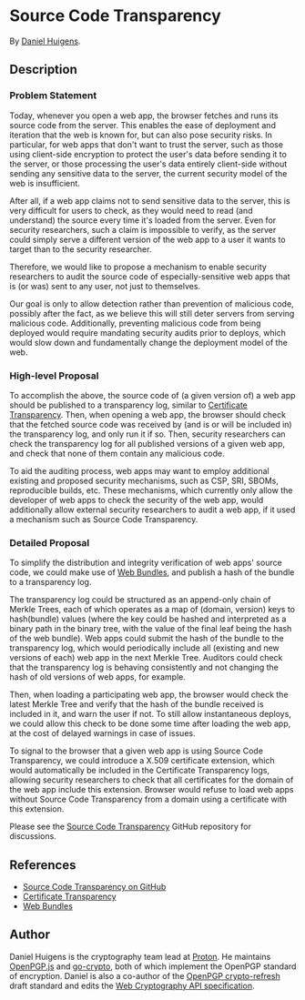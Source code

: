 # Source Code Transparency

By [Daniel Huigens](#author).

## Description

### Problem Statement
 
Today, whenever you open a web app, the browser fetches and runs its
source code from the server. This enables the ease of deployment and
iteration that the web is known for, but can also pose security risks.
In particular, for web apps that don't want to trust the server, such
as those using client-side encryption to protect the user's data before
sending it to the server, or those processing the user's data entirely
client-side without sending any sensitive data to the server, the
current security model of the web is insufficient.
 
After all, if a web app claims not to send sensitive data to the server,
this is very difficult for users to check, as they would need to read
(and understand) the source every time it's loaded from the server.
Even for security researchers, such a claim is impossible to verify, as
the server could simply serve a different version of the web app to a
user it wants to target than to the security researcher.
 
Therefore, we would like to propose a mechanism to enable security
researchers to audit the source code of especially-sensitive web apps
that is (or was) sent to any user, not just to themselves.
 
Our goal is only to allow detection rather than prevention of malicious
code, possibly after the fact, as we believe this will still deter
servers from serving malicious code. Additionally, preventing malicious
code from being deployed would require mandating security audits prior
to deploys, which would slow down and fundamentally change the
deployment model of the web.
 
### High-level Proposal
 
To accomplish the above, the source code of (a given version of) a web
app should be published to a transparency log, similar to [Certificate
Transparency](https://certificate.transparency.dev/). Then, when opening
a web app, the browser should check that the fetched source code was
received by (and is or will be included in) the transparency log, and
only run it if so. Then, security researchers can check the transparency
log for all published versions of a given web app, and check that none of
them contain any malicious code.
 
To aid the auditing process, web apps may want to employ additional
existing and proposed security mechanisms, such as CSP, SRI, SBOMs,
reproducible builds, etc. These mechanisms, which currently only allow
the developer of web apps to check the security of the web app, would
additionally allow external security researchers to audit a web app, if
it used a mechanism such as Source Code Transparency.
 
### Detailed Proposal
 
To simplify the distribution and integrity verification of web apps'
source code, we could make use of
[Web Bundles](https://wpack-wg.github.io/bundled-responses/draft-ietf-wpack-bundled-responses.html),
and publish a hash of the bundle to a transparency log.
 
The transparency log could be structured as an append-only chain of
Merkle Trees, each of which operates as a map of (domain, version) keys
to hash(bundle) values (where the key could be hashed and interpreted
as a binary path in the binary tree, with the value of the final leaf
being the hash of the web bundle). Web apps could submit the hash of
the bundle to the transparency log, which would periodically include
all (existing and new versions of each) web app in the next Merkle Tree.
Auditors could check that the transparency log is behaving consistently
and not changing the hash of old versions of web apps, for example.
 
Then, when loading a participating web app, the browser would check the
latest Merkle Tree and verify that the hash of the bundle received is
included in it, and warn the user if not. To still allow instantaneous
deploys, we could allow this check to be done some time after loading
the web app, at the cost of delayed warnings in case of issues.
 
To signal to the browser that a given web app is using Source Code
Transparency, we could introduce a X.509 certificate extension, which
would automatically be included in the Certificate Transparency logs,
allowing security researchers to check that all certificates for the
domain of the web app include this extension. Browser would refuse to
load web apps without Source Code Transparency from a domain using a
certificate with this extension.

Please see the
[Source Code Transparency](https://github.com/twiss/source-code-transparency)
GitHub repository for discussions.

## References

- [Source Code Transparency on GitHub](https://github.com/twiss/source-code-transparency)
- [Certificate Transparency](https://certificate.transparency.dev/)
- [Web Bundles](https://wpack-wg.github.io/bundled-responses/draft-ietf-wpack-bundled-responses.html)

## Author

Daniel Huigens is the cryptography team lead at [Proton](https://proton.me/). He
maintains [OpenPGP.js](https://github.com/openpgpjs/openpgpjs) and
[go-crypto](https://github.com/ProtonMail/go-crypto), both of which implement
the OpenPGP standard of encryption. Daniel is also a co-author of the
[OpenPGP crypto-refresh](https://datatracker.ietf.org/doc/html/draft-ietf-openpgp-crypto-refresh)
draft standard and edits the
[Web Cryptography API specification](https://w3c.github.io/webcrypto/).
